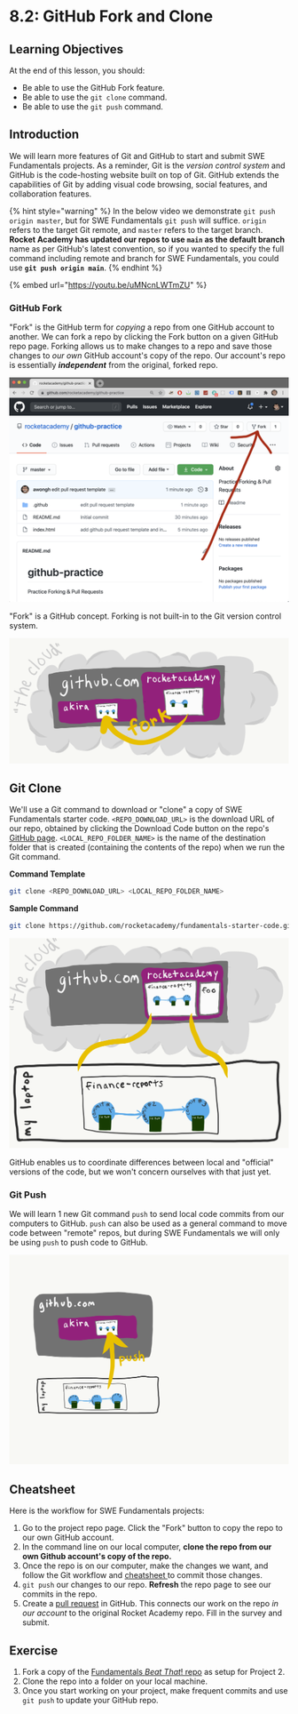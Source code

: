 # 8.2: GitHub Fork and Clone

## Learning Objectives

At the end of this lesson, you should:

- Be able to use the GitHub Fork feature.
- Be able to use the `git clone` command.
- Be able to use the `git push` command.

## Introduction

We will learn more features of Git and GitHub to start and submit SWE Fundamentals projects. As a reminder, Git is the _version control system_ and GitHub is the code-hosting website built on top of Git. GitHub extends the capabilities of Git by adding visual code browsing, social features, and collaboration features.

{% hint style="warning" %}
In the below video we demonstrate `git push origin master`, but for SWE Fundamentals `git push` will suffice. `origin` refers to the target Git remote, and `master` refers to the target branch. **Rocket Academy has updated our repos to use `main` as the default branch** name as per GitHub's latest convention, so if you wanted to specify the full command including remote and branch for SWE Fundamentals, you could use **`git push origin main`**.
{% endhint %}

{% embed url="https://youtu.be/uMNcnLWTmZU" %}

### GitHub Fork

"Fork" is the GitHub term for _copying_ a repo from one GitHub account to another. We can fork a repo by clicking the Fork button on a given GitHub repo page. Forking allows us to make changes to a repo and save those changes to _our own_ GitHub account's copy of the repo. Our account's repo is essentially _**independent**_ from the original, forked repo.

![How to find the fork button on a repo page.](<../.gitbook/assets/screen-shot-2020-08-19-at-10.23.10-pm (1) (2) (3) (1) (2) (3).png>)

"Fork" is a GitHub concept. Forking is not built-in to the Git version control system.

![A "fork" is when we copy a repo from another account to our own inside of GitHub.](../.gitbook/assets/github-fork.png)

## Git Clone

We'll use a Git command to download or "clone" a copy of SWE Fundamentals starter code. `<REPO_DOWNLOAD_URL>` is the download URL of our repo, obtained by clicking the Download Code button on the repo's [GitHub page](https://github.com/rocketacademy/basics-starter-code). `<LOCAL_REPO_FOLDER_NAME>` is the name of the destination folder that is created (containing the contents of the repo) when we run the Git command.

**Command Template**

```bash
git clone <REPO_DOWNLOAD_URL> <LOCAL_REPO_FOLDER_NAME>
```

**Sample Command**

```bash
git clone https://github.com/rocketacademy/fundamentals-starter-code.git fundamentalsash-starter-code-test
```

![Clone a repo onto your computer from GitHub](../.gitbook/assets/github-clone.png)

GitHub enables us to coordinate differences between local and "official" versions of the code, but we won't concern ourselves with that just yet.

### Git Push

We will learn 1 new Git command `push` to send local code commits from our computers to GitHub. `push` can also be used as a general command to move code between "remote" repos, but during SWE Fundamentals we will only be using `push` to push code to GitHub.

![The "git push" command can be used to send local code commits to GitHub.](../.gitbook/assets/github-push.png)

## Cheatsheet

Here is the workflow for SWE Fundamentals projects:

1. Go to the project repo page. Click the "Fork" button to copy the repo to our own GitHub account.
2. In the command line on our local computer, **clone the repo from our own Github account's copy of the repo.**
3. Once the repo is on our computer, make the changes we want, and follow the Git workflow and [cheatsheet ](../7-version-control/7.1-git.md#cheat-sheet)to commit those changes.
4. `git push` our changes to our repo. **Refresh** the repo page to see our commits in the repo.
5. Create a [pull request](8.3-github-pull-request.md) in GitHub. This connects our work on the repo _in our account_ to the original Rocket Academy repo. Fill in the survey and submit.

## Exercise

1. Fork a copy of the [Fundamentals _Beat That_! repo](https://github.com/rocketacademy/basics-beat-that) as setup for Project 2.
2. Clone the repo into a folder on your local machine.
3. Once you start working on your project, make frequent commits and use `git push` to update your GitHub repo.
